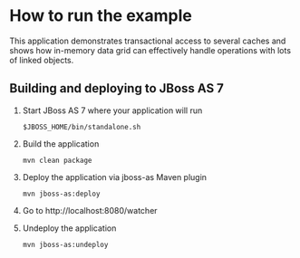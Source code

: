 How to run the example
======================

This application demonstrates transactional access to several caches and shows how
in-memory data grid can effectively handle operations with lots of linked objects. 

Building and deploying to JBoss AS 7
------------------------------------

1) Start JBoss AS 7 where your application will run

    `$JBOSS_HOME/bin/standalone.sh`

2) Build the application

    `mvn clean package`

3) Deploy the application via jboss-as Maven plugin

    `mvn jboss-as:deploy`

4) Go to http://localhost:8080/watcher

5) Undeploy the application

    `mvn jboss-as:undeploy`
